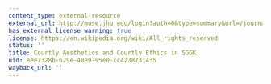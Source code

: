 ```yaml
---
content_type: external-resource
external_url: http://muse.jhu.edu/login?auth=0&type=summary&url=/journals/studies_in_the_age_of_chaucer/v031/31.mann.pdf
has_external_license_warning: true
license: https://en.wikipedia.org/wiki/All_rights_reserved
status: ''
title: Courtly Aesthetics and Courtly Ethics in SGGK
uid: eee7328b-629e-48e9-95e0-cc4238731435
wayback_url: ''
---
```

